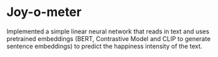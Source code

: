 # Joy-o-meter
Implemented a simple linear neural network that reads in text and uses pretrained embeddings (BERT, Contrastive Model and CLIP to generate sentence embeddings) to predict the happiness intensity of the text.
